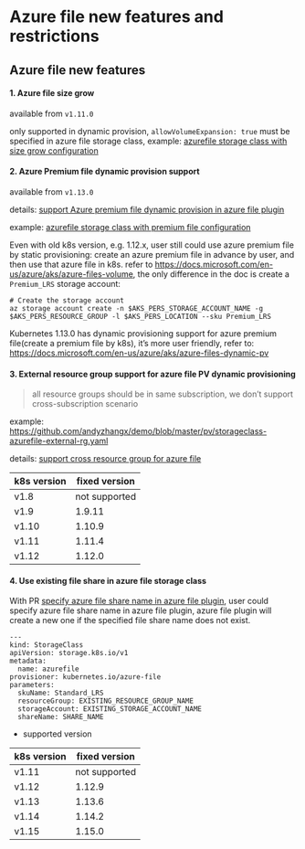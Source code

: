 # Azure file new features and restrictions
## Azure file new features
#### 1. Azure file size grow

available from `v1.11.0`

only supported in dynamic provision, `allowVolumeExpansion: true` must be specified in azure file storage class, example: [azurefile storage class with size grow configuration](https://github.com/andyzhangx/demo/blob/master/pv/storageclass-azurefile-sizegrow.yaml)

#### 2. Azure Premium file dynamic provision support

available from `v1.13.0`

details: [support Azure premium file dynamic provision in azure file plugin](https://github.com/kubernetes/kubernetes/pull/69718)

example: [azurefile storage class with premium file configuration](https://github.com/andyzhangx/demo/blob/master/pv/storageclass-azurefile-premium.yaml)

Even with old k8s version, e.g. 1.12.x, user still could use azure premium file by static provisioning: create an azure premium file in advance by user, and then use that azure file in k8s.
refer to https://docs.microsoft.com/en-us/azure/aks/azure-files-volume, the only difference in the doc is create a `Premium_LRS` storage account:
```
# Create the storage account
az storage account create -n $AKS_PERS_STORAGE_ACCOUNT_NAME -g $AKS_PERS_RESOURCE_GROUP -l $AKS_PERS_LOCATION --sku Premium_LRS
```
 
Kubernetes 1.13.0 has dynamic provisioning support for azure premium file(create a premium file by k8s), it’s more user friendly, refer to: https://docs.microsoft.com/en-us/azure/aks/azure-files-dynamic-pv

#### 3. External resource group support for azure file PV dynamic provisioning
> all resource groups should be in same subscription, we don’t support cross-subscription scenario

example: https://github.com/andyzhangx/demo/blob/master/pv/storageclass-azurefile-external-rg.yaml

details: [support cross resource group for azure file](https://github.com/kubernetes/kubernetes/pull/68117)

| k8s version | fixed version |
| ---- | ---- |
| v1.8 | not supported |
| v1.9 | 1.9.11 |
| v1.10 | 1.10.9 |
| v1.11 | 1.11.4 |
| v1.12 | 1.12.0 |

#### 4. Use existing file share in azure file storage class
With PR [specify azure file share name in azure file plugin](https://github.com/kubernetes/kubernetes/pull/76988), user could specify azure file share name in azure file plugin, azure file plugin will create a new one if the specified file share name does not exist.

```
---
kind: StorageClass
apiVersion: storage.k8s.io/v1
metadata:
  name: azurefile
provisioner: kubernetes.io/azure-file
parameters:
  skuName: Standard_LRS
  resourceGroup: EXISTING_RESOURCE_GROUP_NAME
  storageAccount: EXISTING_STORAGE_ACCOUNT_NAME
  shareName: SHARE_NAME
```

 - supported version
 
| k8s version | fixed version |
| ---- | ---- |
| v1.11 | not supported |
| v1.12 | 1.12.9 |
| v1.13 | 1.13.6 |
| v1.14 | 1.14.2 |
| v1.15 | 1.15.0 |
